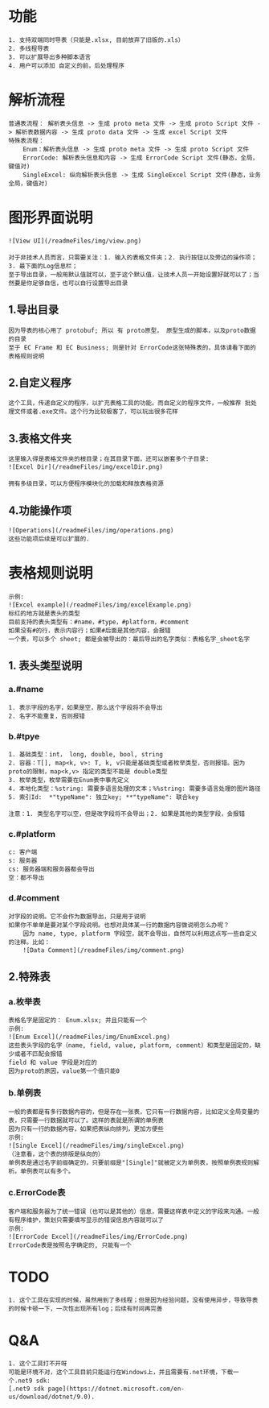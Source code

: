 # 功能
	1. 支持双端同时导表（只能是.xlsx, 目前放弃了旧版的.xls）
	2. 多线程导表
	3. 可以扩展导出多种脚本语言
	4. 用户可以添加 自定义的前，后处理程序

# 解析流程
	普通表流程： 解析表头信息 -> 生成 proto meta 文件 -> 生成 proto Script 文件 -> 解析表数据内容 -> 生成 proto data 文件 -> 生成 excel Script 文件
	特殊表流程：
		Enum：解析表头信息 -> 生成 proto meta 文件 -> 生成 proto Script 文件
		ErrorCode: 解析表头信息和内容 -> 生成 ErrorCode Script 文件(静态，全局，键值对) 
		SingleExcel: 纵向解析表头信息 -> 生成 SingleExcel Script 文件(静态，业务全局，键值对)

# 图形界面说明
	![View UI](/readmeFiles/img/view.png)
	
	对于非技术人员而言，只需要关注：1. 输入的表格文件夹；2. 执行按钮以及旁边的操作项；3. 最下面的Log信息栏；
	至于导出目录，一般用默认值就可以，至于这个默认值，让技术人员一开始设置好就可以了；当然要是你足够自信，也可以自行设置导出目录
	
## 1.导出目录
	因为导表的核心用了 protobuf; 所以 有 proto原型， 原型生成的脚本，以及proto数据 的目录
	至于 EC Frame 和 EC Business; 则是针对 ErrorCode这张特殊表的，具体请看下面的表格规则说明

## 2.自定义程序
	这个工具，传递自定义的程序，以扩充表格工具的功能。而自定义的程序文件，一般推荐 批处理文件或者.exe文件。这个行为比较极客了，可以玩出很多花样

## 3.表格文件夹
	这里输入得是表格文件夹的根目录；在其目录下面，还可以嵌套多个子目录:
	![Excel Dir](/readmeFiles/img/excelDir.png)

	拥有多级目录，可以方便程序模块化的加载和释放表格资源

## 4.功能操作项
	![Operations](/readmeFiles/img/operations.png)
	这些功能项后续是可以扩展的.
	

# 表格规则说明
	示例:
	![Excel example](/readmeFiles/img/excelExample.png)
	标红的地方就是表头的类型
	目前支持的表头类型有：#name，#type，#platform，#comment
	如果没有#的行，表示内容行；如果#后面是其他内容，会报错
	一个表，可以多个 sheet; 都是会被导出的：最后导出的名字类似：表格名字_sheet名字

## 1. 表头类型说明
### a.#name
	1. 表示字段的名字，如果是空，那么这个字段将不会导出
	2. 名字不能重复，否则报错

### b.#tpye
	1. 基础类型：int， long, double, bool, string
	2. 容器：T[], map<k, v>: T, k, v只能是基础类型或者枚举类型，否则报错。因为proto的限制，map<k,v> 指定的类型不能是 double类型
	3. 枚举类型，枚举需要在Enum表中事先定义
	4. 本地化类型：%string: 需要多语言处理的文本；%%string: 需要多语言处理的图片路径
	5. 索引Id:  *"typeName": 独立key; **"typeName": 联合key

	注意：1. 类型名字可以空，但是改字段将不会导出；2. 如果是其他的类型字段，会报错

### c.#platform
	c: 客户端
	s: 服务器
	cs: 服务器端和服务器都会导出
	空：都不导出

### d.#comment
	对字段的说明。它不会作为数据导出，只是用于说明
	如果你不单单是要对某个字段说明。也想对具体某一行的数据内容做说明怎么办呢？
		因为 name, type, platform 字段空，就不会导出，自然可以利用这点写一些自定义的注释。比如：
		![Data Comment](/readmeFiles/img/comment.png)

## 2.特殊表

### a.枚举表
	表格名字是固定的： Enum.xlsx; 并且只能有一个
	示例:
	![Enum Excel](/readmeFiles/img/EnumExcel.png)
	这些表头字段的名字（name, field, value, platform, comment）和类型是固定的，缺少或者不匹配会报错
	field 和 value 字段是对应的
	因为proto的原因，value第一个值只能0
	
### b.单例表
	一般的表都是有多行数据内容的，但是存在一张表，它只有一行数据内容，比如定义全局变量的表，只需要一行数据就可以了。这样的表就是所谓的单例表
	因为只有一行的数据内容，如果把表纵向排列，更加方便些
	示例:
	![Single Excel](/readmeFiles/img/singleExcel.png)
	（注意看，这个表的排版是纵向的）
	单例表是通过名字前缀确定的，只要前缀是"[Single]"就被定义为单例表，按照单例表规则解析。单例表可以有多个。

### c.ErrorCode表
	客户端和服务器为了统一错误（也可以是其他的）信息，需要这样表中定义的字段来沟通。一般有程序维护，策划只需要填写显示的错误信息内容就可以了
	示例:
	![ErrorCode Excel](/readmeFiles/img/ErrorCode.png)
	ErrorCode表是按照名字确定的, 只能有一个

# TODO
	1. 这个工具在实现的时候，虽然用到了多线程；但是因为经验问题，没有使用异步，导致导表的时候卡顿一下，一次性出现所有log；后续有时间再完善

# Q&A
	1. 这个工具打不开呀
	可能是环境不对，这个工具目前只能运行在Windows上，并且需要有.net环境，下载一个.net9 sdk:
	[.net9 sdk page](https://dotnet.microsoft.com/en-us/download/dotnet/9.0).